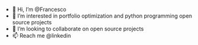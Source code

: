 - 👋 Hi, I’m @Francesco
- 👀 I’m interested in portfolio optimization and python programming open source projects
- 💞️ I’m looking to collaborate on open source projects
- 📫 Reach me @linkedin

<!---
fardita/fardita is a ✨ special ✨ repository because its `README.md` (this file) appears on your GitHub profile.
You can click the Preview link to take a look at your changes.
--->

